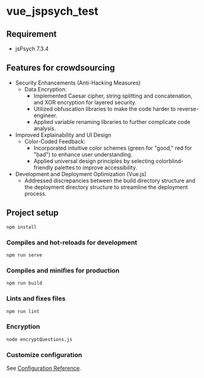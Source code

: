 # vue_jspsych_test

## Requirement
- jsPsych 7.3.4

## Features for crowdsourcing
- Security Enhancements (Anti-Hacking Measures)
  - Data Encryption:
    - Implemented Caesar cipher, string splitting and concatenation, and XOR encryption for layered security.
    - Utilized obfuscation libraries to make the code harder to reverse-engineer.
    - Applied variable renaming libraries to further complicate code analysis.
- Improved Explainability and UI Design
  - Color-Coded Feedback:
    - Incorporated intuitive color schemes (green for "good," red for "bad") to enhance user understanding.
    - Applied universal design principles by selecting colorblind-friendly palettes to improve accessibility.
- Development and Deployment Optimization (Vue.js)
  - Addressed discrepancies between the build directory structure and the deployment directory structure to streamline the deployment process.



## Project setup
```
npm install
```

### Compiles and hot-reloads for development
```
npm run serve
```

### Compiles and minifies for production
```
npm run build
```

### Lints and fixes files
```
npm run lint
```

### Encryption

```
node encryptQuestions.js 
```

### Customize configuration
See [Configuration Reference](https://cli.vuejs.org/config/).
